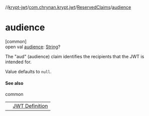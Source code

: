 //[krypt-jwt](../../../index.md)/[com.chrynan.krypt.jwt](../index.md)/[ReservedClaims](index.md)/[audience](audience.md)

# audience

[common]\
open val [audience](audience.md): [String](https://kotlinlang.org/api/latest/jvm/stdlib/kotlin/-string/index.html)?

The &quot;aud&quot; (audience) claim identifies the recipients that the JWT is intended for.

Value defaults to `null`.

#### See also

common

| | |
|---|---|
|  | [JWT Definition](https://datatracker.ietf.org/doc/html/rfc7519#section-4.1.3) |
